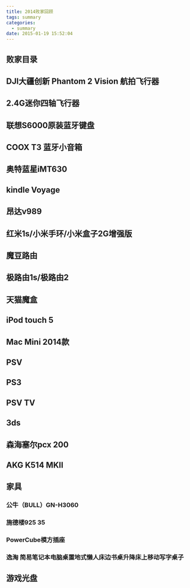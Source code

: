 ```yaml
---
title: 2014败家回顾
tags: summary
categories:
  - summary
date: 2015-01-19 15:52:04
---
```


## 败家目录

<!--more-->

## DJI大疆创新 Phantom 2 Vision 航拍飞行器

## 2.4G迷你四轴飞行器

## 联想S6000原装蓝牙键盘

## COOX T3 蓝牙小音箱

## 奥特蓝星iMT630

## kindle Voyage

## 昂达v989

## 红米1s/小米手环/小米盒子2G增强版

## 魔豆路由

## 极路由1s/极路由2

## 天猫魔盒

## iPod touch 5

## Mac Mini 2014款

## PSV

## PS3

## PSV TV

## 3ds

## 森海塞尔pcx 200

## AKG K514 MKII

## 家具

### 公牛（BULL）GN-H3060

### 施德楼925 35

### PowerCube模方插座

### 逸淘 简易笔记本电脑桌置地式懒人床边书桌升降床上移动写字桌子

## 游戏光盘

